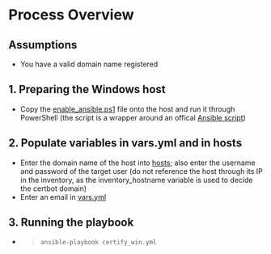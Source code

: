 # Process Overview

## Assumptions
  - You have a valid domain name registered
  
## 1. Preparing the Windows host
  - Copy the [enable_ansible.ps1][enable_ansible] file onto the host and run it through PowerShell (the script is a wrapper around an offical [Ansible script][ConfigureRemotingForAnsible])

## 2. Populate variables in vars.yml and in hosts
  - Enter the domain name of the host into [hosts][hosts]; also enter the username and password of the target user (do not reference the host through its IP in the inventory, as the inventory_hostname variable is used to decide the certbot domain)
  - Enter an email in [vars.yml][vars]

## 3. Running the playbook
  - > `ansible-playbook certify_win.yml`

[enable_ansible]: https://github.com/rlazimi-dev/ansible_cert_windows_iis/blob/master/enable_ansible.ps1
[ConfigureRemotingForAnsible]: https://github.com/ansible/ansible/blob/devel/examples/scripts/ConfigureRemotingForAnsible.ps1
[hosts]: https://github.com/rlazimi-dev/ansible_cert_windows_iis/blob/master/hosts
[vars]: https://github.com/rlazimi-dev/ansible_cert_windows_iis/blob/master/vars.ym
